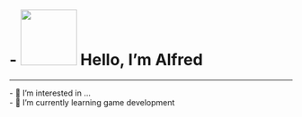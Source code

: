 <h1> <strong>- <img src="https://media.tenor.com/SNL9_xhZl9oAAAAi/waving-hand-joypixels.gif" width = "100"> Hello, I’m Alfred </strong></h1>
<hr>
- 👀 I’m interested in ...
<br>
- 🌱 I’m currently learning game development

<!---
LeavingPython33/LeavingPython33 is a ✨ special ✨ repository because its `README.md` (this file) appears on your GitHub profile.
You can click the Preview link to take a look at your changes.
--->
